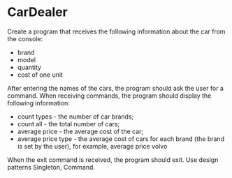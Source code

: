 # CarDealer

Create a program that receives the following information about the car from the console: 
- brand
- model
- quantity
- cost of one unit 

After entering the names of the cars, the program should ask the user for a command. 
When receiving commands, the program should display the following information:
- count types - the number of car brands;
- count all - the total number of cars;
- average price - the average cost of the car;
- average price type - the average cost of cars for each brand (the brand is set by the user), 
for example, average price volvo

When the exit command is received, the program should exit. Use design patterns Singleton, Command.